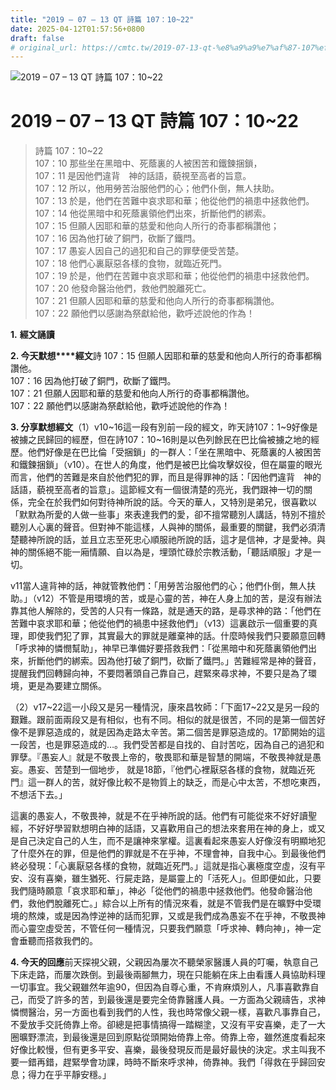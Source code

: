 ```yaml
---
title: "2019 – 07 – 13 QT 詩篇 107：10~22"
date: 2025-04-12T01:57:56+0800
draft: false
# original_url: https://cmtc.tw/2019-07-13-qt-%e8%a9%a9%e7%af%87-107%ef%bc%9a1022
---
```


![2019 – 07 – 13 QT 詩篇 107：10~22](/images/qt.jpg   "2019 – 07 – 13 QT 詩篇 107：10~22")

# 2019 – 07 – 13 QT 詩篇 107：10~22

> 詩篇 107：10~22  
> 107：10 那些坐在黑暗中、死蔭裏的人被困苦和鐵鍊捆鎖，  
> 107：11 是因他們違背　神的話語，藐視至高者的旨意。  
> 107：12 所以，他用勞苦治服他們的心；他們仆倒，無人扶助。  
> 107：13 於是，他們在苦難中哀求耶和華；他從他們的禍患中拯救他們。  
> 107：14 他從黑暗中和死蔭裏領他們出來，折斷他們的綁索。  
> 107：15 但願人因耶和華的慈愛和他向人所行的奇事都稱讚他；  
> 107：16 因為他打破了銅門，砍斷了鐵閂。  
> 107：17 愚妄人因自己的過犯和自己的罪孽便受苦楚。  
> 107：18 他們心裏厭惡各樣的食物，就臨近死門。  
> 107：19 於是，他們在苦難中哀求耶和華；他從他們的禍患中拯救他們。  
> 107：20 他發命醫治他們，救他們脫離死亡。  
> 107：21 但願人因耶和華的慈愛和他向人所行的奇事都稱讚他。  
> 107：22 願他們以感謝為祭獻給他，歡呼述說他的作為！

**1.** **經文誦讀**

**2. 今天默想****經文**詩 107：15 但願人因耶和華的慈愛和他向人所行的奇事都稱讚他。  
107：16 因為他打破了銅門，砍斷了鐵閂。  
107：21 但願人因耶和華的慈愛和他向人所行的奇事都稱讚他。  
107：22 願他們以感謝為祭獻給他，歡呼述說他的作為！

**3. 分享默想經文**（1）v10~16這一段有別前一段的經文，昨天詩107：1~9好像是被擄之民歸回的經歷，但在詩107：10~16則是以色列餘民在巴比倫被擄之地的經歷。他們好像是在巴比倫「受捆鎖」的一群人：「坐在黑暗中、死蔭裏的人被困苦和鐵鍊捆鎖」（v10）。在世人的角度，他們是被巴比倫攻擊奴役，但在屬靈的眼光而言，他們的苦難是來自於他們犯的罪，而且是得罪神的話：「因他們違背　神的話語，藐視至高者的旨意」。這節經文有一個很清楚的亮光，我們跟神一切的關係，完全在於我們如何對待神所說的話。今天的華人，又特別是弟兄，很喜歡以「默默為所愛的人做一些事」來表達我們的愛，卻不擅常聽別人講話，特別不擅於聽別人心裏的聲音。但對神不能這樣，人與神的關係，最重要的關鍵，我們必須清楚聽神所說的話，並且立志至死忠心順服祂所說的話，這才是信神，才是愛神。與神的關係絕不能一廂情願、自以為是，埋頭忙碌於宗教活動，「聽話順服」才是一切。

v11當人違背神的話，神就管教他們：「用勞苦治服他們的心；他們仆倒，無人扶助。」（v12）不管是用環境的苦，或是心靈的苦，神在人身上加的苦，是沒有辦法靠其他人解除的，受苦的人只有一條路，就是通天的路，是尋求神的路：「他們在苦難中哀求耶和華；他從他們的禍患中拯救他們」（v13）這裏啟示一個重要的真理，即使我們犯了罪，其實最大的罪就是離棄神的話。什麼時候我們只要願意回轉「呼求神的憐憫幫助」，神早已準備好要搭救我們：「從黑暗中和死蔭裏領他們出來，折斷他們的綁索。因為他打破了銅門，砍斷了鐵閂。」苦難經常是神的聲音，提醒我們回轉歸向神，不要悶著頭自己靠自己，趕緊來尋求神，不要只是為了環境，更是為要建立關係。

（2）v17~22這一小段又是另一種情況，康來昌牧師：「下面17~22又是另一段的艱難。跟前面兩段又是有相似，也有不同。相似的就是很苦，不同的是第一個苦好像不是罪惡造成的，就是因為走路太辛苦。第二個苦是罪惡造成的。17節開始的這一段苦，也是罪惡造成的…。我們受苦都是自找的、自討苦吃，因為自己的過犯和罪孽。『愚妄人』就是不敬畏上帝的，敬畏耶和華是智慧的開端，不敬畏神就是愚妄。愚妄、苦楚到一個地步， 就是18節，『他們心裡厭惡各樣的食物，就臨近死門』這一群人的苦，就好像比較不是物質上的缺乏，而是心中太苦，不想吃東西，不想活下去。」

這裏的愚妄人，不敬畏神，就是不在乎神所說的話。他們有可能從來不好好讀聖經，不好好學習默想明白神的話語，又喜歡用自己的想法來套用在神的身上，或又是自己決定自己的人生，而不是讓神來掌權。這裏看起來愚妄人好像沒有明顯地犯了什麼外在的罪，但是他們的罪就是不在乎神，不理會神，自我中心。到最後他們終必發現：「心裏厭惡各樣的食物，就臨近死門。」這就是指心裏極度空虛，沒有平安、沒有喜樂，雖生猶死、行屍走路，是屬靈上的「活死人」。但即便如此，只要我們隨時願意「哀求耶和華」，神必「從他們的禍患中拯救他們。他發命醫治他們，救他們脫離死亡。」綜合以上所有的情況來看，就是不管我們是在曠野中受環境的熬煉，或是因為悖逆神的話而犯罪，又或是我們成為愚妄不在乎神，不敬畏神而心靈空虛受苦，不管任何一種情況，只要我們願意「呼求神、轉向神」，神一定會垂聽而搭救我們的。

**4. 今天的回應**前天探視父親，父親因為屢次不聽榮家醫護人員的叮囑，執意自己下床走路，而屢次跌倒。到最後兩腳無力，現在只能躺在床上由看護人員協助料理一切事宜。我父親雖然年逾90，但因為自尊心重，不肯麻煩別人，凡事喜歡靠自己，而受了許多的苦，到最後還是要完全倚靠醫護人員。一方面為父親禱告，求神憐憫醫治，另一方面也看到我們的人性，我也時常像父親一樣，喜歡凡事靠自己，不愛放手交託倚靠上帝。卻總是把事情搞得一踏糊塗，又沒有平安喜樂，走了一大圈曠野漂流，到最後還是回到原點從頭開始倚靠上帝。倚靠上帝，雖然進度看起來好像比較慢，但有更多平安、喜樂，最後發現反而是最好最快的決定。求主叫我不要一錯再錯，趕緊學會功課，時時不斷來呼求神，倚靠神。我們「得救在乎歸回安息；得力在乎平靜安穩。」